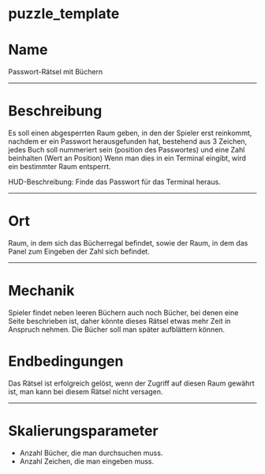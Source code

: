 ﻿# puzzle_template

<!---
    Bitte einen Kategorie-Ordner erstellen, falls noch nicht vorhanden.
    /docs/puzzle/templates/*hier Kategorie Ordner einfügen*
-->


# Name

Passwort-Rätsel mit Büchern

---

# Beschreibung

Es soll einen abgesperrten Raum geben, in den der Spieler erst reinkommt, nachdem er ein Passwort herausgefunden hat,
bestehend aus 3 Zeichen, jedes Buch soll nummeriert sein (position des Passwortes) und eine Zahl beinhalten (Wert an Position)
Wenn man dies in ein Terminal eingibt, wird ein bestimmter Raum entsperrt. 

HUD-Beschreibung: Finde das Passwort für das Terminal heraus.

---

# Ort

Raum, in dem sich das Bücherregal befindet, sowie der Raum, in dem das Panel zum Eingeben der Zahl sich befindet.

---

# Mechanik

Spieler findet neben leeren Büchern auch noch Bücher, bei denen eine Seite beschrieben ist, daher könnte dieses Rätsel
etwas mehr Zeit in Anspruch nehmen. Die Bücher soll man später aufblättern können.

# Endbedingungen

Das Rätsel ist erfolgreich gelöst, wenn der Zugriff auf diesen Raum gewährt ist, man kann bei diesem Rätsel nicht versagen.

---

# Skalierungsparameter

- Anzahl Bücher, die man durchsuchen muss.
- Anzahl Zeichen, die man eingeben muss.
